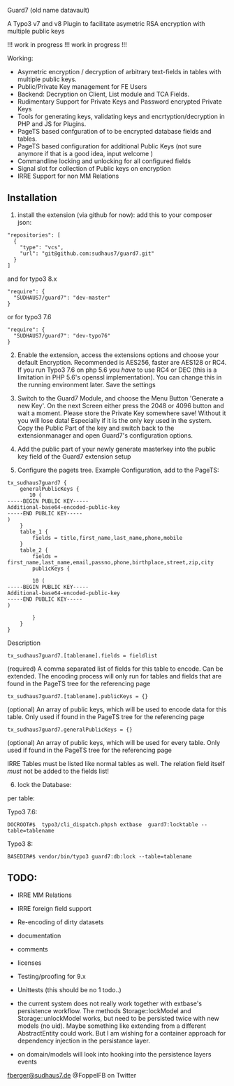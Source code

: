 Guard7
(old name datavault)

A Typo3 v7 and v8 Plugin to facilitate asymetric RSA encryption with multiple public keys 

!!! work in progress !!!
work in progress !!!

Working:

- Asymetric encryption / decryption of arbitrary text-fields in tables with multiple public keys.
- Public/Private Key management for FE Users
- Backend: Decryption on Client, List module and TCA Fields. 
- Rudimentary Support for Private Keys and Password encrypted Private Keys
- Tools for generating keys, validating keys and encrtyption/decryption in PHP and JS for Plugins.
- PageTS based confguration of to be encrypted database fields and tables.
- PageTS based configuration for additional Public Keys (not sure anymore if that is a good idea, input welcome )
- Commandline locking and unlocking for all configured fields
- Signal slot for collection of Public keys on encryption
- IRRE Support for non MM Relations

Installation
--

1. install the extension (via github for now):
add this to your composer json:
```
"repositories": [
  {
    "type": "vcs",
    "url": "git@github.com:sudhaus7/guard7.git"
  }
]
```

and for typo3 8.x

```
"require": {
  "SUDHAUS7/guard7": "dev-master"
}
```

or for typo3 7.6 
```
"require": {
  "SUDHAUS7/guard7": "dev-typo76"
}
```

2. Enable the extension, access the extensions options and choose your default Encryption. Recommended is AES256, faster are AES128 or RC4. If you run Typo3 7.6 on php 5.6 you _have_ to use RC4 or DEC (this is a limitation in PHP 5.6's openssl implementation). You can change this in the running environment later. Save the settings

3. Switch to the Guard7 Module, and choose the Menu Button 'Generate a new Key'. On the next Screen either press the 2048 or 4096 button and wait a moment. Please store the Private Key somewhere save! Without it you will lose data! Especially if it is the only key used in the system. Copy the Public Part of the key and switch back to the extensionmanager and open Guard7's configuration options.

4. Add the public part of your newly generate masterkey into the public key field of the Guard7 extension setup 

5. Configure the pagets tree. Example Configuration, add to the PageTS:
```
tx_sudhaus7guard7 {
    generalPublicKeys {
       10 (
-----BEGIN PUBLIC KEY-----
Additional-base64-encoded-public-key
-----END PUBLIC KEY-----       
)
    }
    table_1 {
        fields = title,first_name,last_name,phone,mobile
    }
    table_2 {
        fields = first_name,last_name,email,passno,phone,birthplace,street,zip,city
        publicKeys {
        
        10 (
-----BEGIN PUBLIC KEY-----
Additional-base64-encoded-public-key
-----END PUBLIC KEY-----
)
        
        }
    }
}
```

Description
```
tx_sudhaus7guard7.[tablename].fields = fieldlist
```
(required) A comma separated list of fields for this table to encode. Can be extended. The encoding process will only run for tables and fields that are found in the PageTS tree for the referencing page

```
tx_sudhaus7guard7.[tablename].publicKeys = {}
```
(optional) An array of public keys, which will be used to encode data for this table. Only used if found in the PageTS tree for the referencing page

```
tx_sudhaus7guard7.generalPublicKeys = {}
```
(optional) An array of public keys, which will be used for every table. Only used if found in the PageTS tree for the referencing page

IRRE Tables must be listed like normal tables as well. The relation field itself _must_ not be added to the fields list!

6. lock the Database:

per table:

Typo3 7.6:
```
DOCROOT#$  typo3/cli_dispatch.phpsh extbase  guard7:locktable --table=tablename
```

Typo3 8:
```
BASEDIR#$ vendor/bin/typo3 guard7:db:lock --table=tablename
```


TODO:
--
- IRRE MM Relations
- IRRE foreign field support
- Re-encoding of dirty datasets 
- documentation
- comments
- licenses
- Testing/proofing for 9.x
- Unittests (this should be no 1 todo..)
- the current system does not really work together with extbase's persistence workflow. The methods Storage::lockModel and Storage::unlockModel works, but need to be persisted twice with new models (no uid). Maybe something like extending from a different AbstractEntity could work. But I am wishing for a  container approach for dependency injection in the persistance layer.

- on domain/models will look into hooking into the persistence layers events



fberger@sudhaus7.de
@FoppelFB on Twitter
